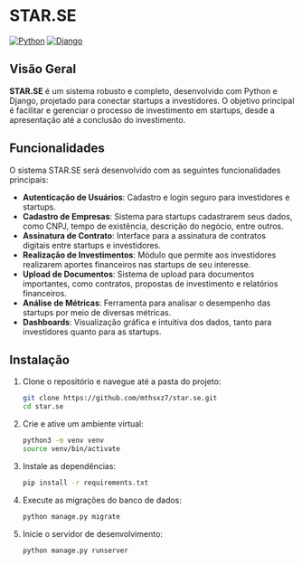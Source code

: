# STAR.SE

[![Python](https://img.shields.io/badge/Python-3.8%2B-blue)](https://www.python.org/)
[![Django](https://img.shields.io/badge/Django-3.2%2B-green)](https://www.djangoproject.com/)

## Visão Geral

**STAR.SE** é um sistema robusto e completo, desenvolvido com Python e Django, projetado para conectar startups a investidores. O objetivo principal é facilitar e gerenciar o processo de investimento em startups, desde a apresentação até a conclusão do investimento.

## Funcionalidades

O sistema STAR.SE será desenvolvido com as seguintes funcionalidades principais:

- **Autenticação de Usuários**: Cadastro e login seguro para investidores e startups.
- **Cadastro de Empresas**: Sistema para startups cadastrarem seus dados, como CNPJ, tempo de existência, descrição do negócio, entre outros.
- **Assinatura de Contrato**: Interface para a assinatura de contratos digitais entre startups e investidores.
- **Realização de Investimentos**: Módulo que permite aos investidores realizarem aportes financeiros nas startups de seu interesse.
- **Upload de Documentos**: Sistema de upload para documentos importantes, como contratos, propostas de investimento e relatórios financeiros.
- **Análise de Métricas**: Ferramenta para analisar o desempenho das startups por meio de diversas métricas.
- **Dashboards**: Visualização gráfica e intuitiva dos dados, tanto para investidores quanto para as startups.

## Instalação

1. Clone o repositório e navegue até a pasta do projeto:
   ```bash
   git clone https://github.com/mthsxz7/star.se.git
   cd star.se
   ```

2. Crie e ative um ambiente virtual:
   ```bash
   python3 -m venv venv
   source venv/bin/activate
   ```

3. Instale as dependências:
   ```bash
   pip install -r requirements.txt
   ```

4. Execute as migrações do banco de dados:
   ```bash
   python manage.py migrate
   ```

5. Inicie o servidor de desenvolvimento:
   ```bash
   python manage.py runserver
   ```
